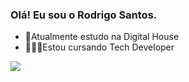 ### Olá! Eu sou o Rodrigo Santos.
- 🌱Atualmente estudo na Digital House
- 👨🏽‍💻Estou cursando Tech Developer

<div>
  <a href ="https://github.com/RodrigoS1987">
  <img heithg "180em" src="https://github-readme-stats.vercel.app/api?username=RodrigoS1987&show_icons=true&theme=radical"> <br>
</div>



          
